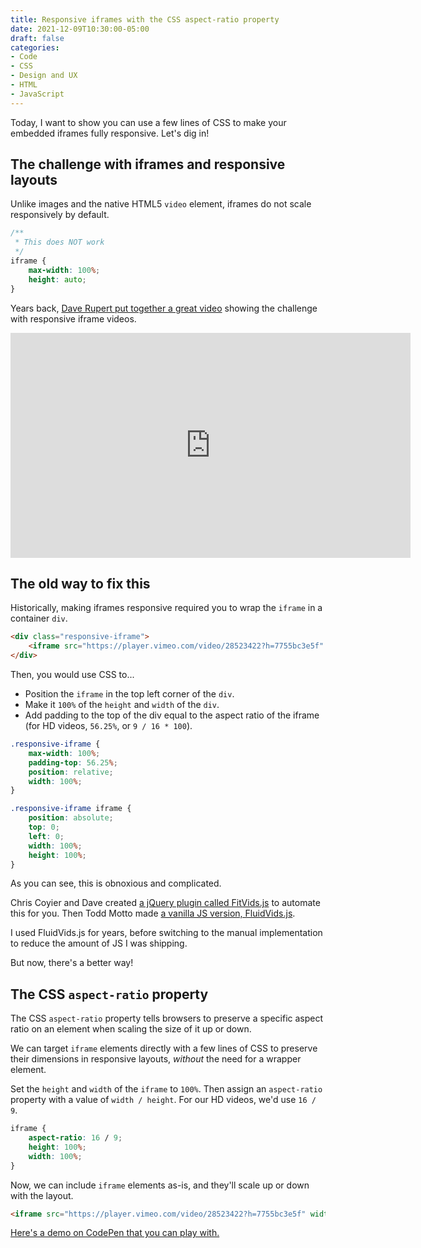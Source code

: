 ```yaml
---
title: Responsive iframes with the CSS aspect-ratio property
date: 2021-12-09T10:30:00-05:00
draft: false
categories:
- Code
- CSS
- Design and UX
- HTML
- JavaScript
---
```


Today, I want to show you can use a few lines of CSS to make your embedded iframes fully responsive. Let's dig in!

## The challenge with iframes and responsive layouts

Unlike images and the native HTML5 `video` element, iframes do not scale responsively by default.

```css
/**
 * This does NOT work
 */
iframe {
    max-width: 100%;
    height: auto;
}
```

Years back, [Dave Rupert put together a great video](https://vimeo.com/28523422) showing the challenge with responsive iframe videos.

<iframe src="https://player.vimeo.com/video/28523422?h=7755bc3e5f" width="640" height="360" frameborder="0" allow="autoplay; fullscreen; picture-in-picture" allowfullscreen></iframe>

## The old way to fix this

Historically, making iframes responsive required you to wrap the `iframe` in a container `div`.

```html
<div class="responsive-iframe">
	<iframe src="https://player.vimeo.com/video/28523422?h=7755bc3e5f" width="640" height="360" frameborder="0" allow="autoplay; fullscreen; picture-in-picture" allowfullscreen></iframe>
</div>
```

Then, you would use CSS to... 

- Position the `iframe` in the top left corner of the `div`.
- Make it `100%` of the `height` and `width` of the `div`.
- Add padding to the top of the div equal to the aspect ratio of the iframe (for HD videos, `56.25%`, or `9 / 16 * 100`).

```css
.responsive-iframe {
	max-width: 100%;
	padding-top: 56.25%;
	position: relative;
	width: 100%;
}

.responsive-iframe iframe {
	position: absolute;
	top: 0;
	left: 0;
	width: 100%;
	height: 100%;
}
```

As you can see, this is obnoxious and complicated.

Chris Coyier and Dave created [a jQuery plugin called FitVids.js](http://fitvidsjs.com/) to automate this for you. Then Todd Motto made [a vanilla JS version, FluidVids.js](https://github.com/toddmotto/fluidvids).

I used FluidVids.js for years, before switching to the manual implementation to reduce the amount of JS I was shipping.

But now, there's a better way!

## The CSS `aspect-ratio` property

The CSS `aspect-ratio` property tells browsers to preserve a specific aspect ratio on an element when scaling the size of it up or down.

We can target `iframe` elements directly with a few lines of CSS to preserve their dimensions in responsive layouts, _without_ the need for a wrapper element.

Set the `height` and `width` of the `iframe` to `100%`. Then assign an `aspect-ratio` property with a value of `width / height`. For our HD videos, we'd use `16 / 9`.

```css
iframe {
	aspect-ratio: 16 / 9;
	height: 100%;
	width: 100%;
}
```

Now, we can include `iframe` elements as-is, and they'll scale up or down with the layout.

```html
<iframe src="https://player.vimeo.com/video/28523422?h=7755bc3e5f" width="640" height="360" frameborder="0" allow="autoplay; fullscreen; picture-in-picture" allowfullscreen></iframe>
```

[Here's a demo on CodePen that you can play with.](https://codepen.io/cferdinandi/pen/abLZRMw)